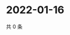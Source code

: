 # 2022-01-16

共 0 条

<!-- BEGIN WEIBO -->
<!-- 最后更新时间 Sun Jan 16 2022 23:12:09 GMT+0800 (China Standard Time) -->

<!-- END WEIBO -->
